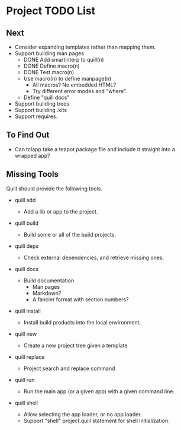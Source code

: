 # Project TODO List

## Next

* Consider expanding templates rather than mapping them.
* Support building man pages
  * DONE Add smartinterp to quill(n)
  * DONE Define macro(n)
  * DONE Test macro(n)
  * Use macro(n) to define manpage(n)
    * All macros?  No embedded HTML?
    * Try different error modes and "where".
  * Define "quill docs"
* Support building trees
* Support building .kits
* Support requires.

## To Find Out

* Can tclapp take a teapot package file and include it straight into a
  wrapped app?

## Missing Tools

Quill should provide the following tools.

* quill add
  * Add a lib or app to the project.

* quill build
  * Build some or all of the build projects.

* quill deps
  * Check external dependencies, and retrieve missing ones.

* quill docs
  * Build documentation
    * Man pages
    * Markdown?
    * A fancier format with section numbers?

* quill install
  * Install build products into the local environment.

* quill new
  * Create a new project tree given a template

* quill replace
  * Project search and replace command

* quill run
  * Run the main app (or a given app) with a given command line.

* quill shell
  * Allow selecting the app loader, or no app loader.
  * Support "shell" project.quill statement for shell initialization.
